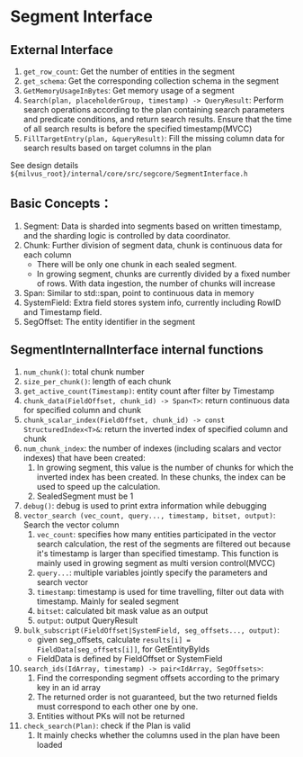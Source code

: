 # Segment Interface

## External Interface

1. `get_row_count`: Get the number of entities in the segment
2. `get_schema`: Get the corresponding collection schema in the segment
3. `GetMemoryUsageInBytes`: Get memory usage of a segment
4. `Search(plan, placeholderGroup, timestamp) -> QueryResult`: Perform search operations according to the plan containing search parameters and predicate conditions, and return search results. Ensure that the time of all search results is before the specified timestamp(MVCC)
5. `FillTargetEntry(plan, &queryResult)`: Fill the missing column data for search results based on target columns in the plan

See design details `${milvus_root}/internal/core/src/segcore/SegmentInterface.h`

## Basic Concepts：

1. Segment: Data is sharded into segments based on written timestamp, and the sharding logic is controlled by data coordinator.
2. Chunk: Further division of segment data, chunk is continuous data for each column
   - There will be only one chunk in each sealed segment.
   - In growing segment, chunks are currently divided by a fixed number of rows. With data ingestion, the number of chunks will increase
3. Span: Similar to std::span, point to continuous data in memory
4. SystemField: Extra field stores system info, currently including RowID and Timestamp field.
5. SegOffset: The entity identifier in the segment

## SegmentInternalInterface internal functions

1. `num_chunk()`: total chunk number
2. `size_per_chunk()`: length of each chunk
3. `get_active_count(Timestamp)`: entity count after filter by Timestamp
4. `chunk_data(FieldOffset, chunk_id) -> Span<T>`: return continuous data for specified column and chunk
5. `chunk_scalar_index(FieldOffset, chunk_id) -> const StructuredIndex<T>&`: return the inverted index of specified column and chunk
6. `num_chunk_index`: the number of indexes (including scalars and vector indexes) that have been created:
   1. In growing segment, this value is the number of chunks for which the inverted index has been created. In these chunks, the index can be used to speed up the calculation.
   2. SealedSegment must be 1
7. `debug()`: debug is used to print extra information while debugging
8. `vector_search (vec_count, query..., timestamp, bitset, output)`: Search the vector column
   1. `vec_count`: specifies how many entities participated in the vector search calculation, the rest of the segments are filtered out because it's timestamp is larger than specified timestamp. This function is mainly used in growing segment as multi version control(MVCC)
   2. `query...`: multiple variables jointly specify the parameters and search vector
   3. `timestamp`: timestamp is used for time travelling, filter out data with timestamp. Mainly for sealed segment
   4. `bitset`: calculated bit mask value as an output
   5. `output`: output QueryResult
9. `bulk_subscript(FieldOffset|SystemField, seg_offsets..., output)`:
   - given seg_offsets, calculate `results[i] = FieldData[seg_offsets[i]]`, for GetEntityByIds
   - FieldData is defined by FieldOffset or SystemField
10. `search_ids(IdArray, timestamp) -> pair<IdArray, SegOffsets>`:
    1. Find the corresponding segment offsets according to the primary key in an id array
    2. The returned order is not guaranteed, but the two returned fields must correspond to each other one by one.
    3. Entities without PKs will not be returned
11. `check_search(Plan)`: check if the Plan is valid
    1. It mainly checks whether the columns used in the plan have been loaded
